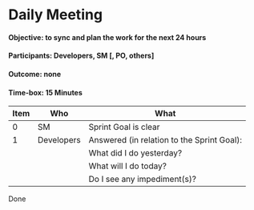 # Daily Meeting
#### Objective: to sync and plan the work for the next 24 hours
#### Participants: Developers, SM [, PO, others]
#### Outcome: none
#### Time-box: 15 Minutes

| Item | Who | What |
|--|--|--|
| 0 | SM  | Sprint Goal is clear |
| 1 | Developers  | Answered (in relation to the Sprint Goal): |  
| | | What did I do yesterday? |
| | | What will I do today? |
| | | Do I see any impediment(s)? ||
Done

